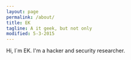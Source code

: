 ```yaml
---
layout: page
permalink: /about/
title: EK
tagline: A it geek, but not only
modified: 5-3-2015
---
```

Hi, I`m EK. 
I'm a hacker and security researcher.
